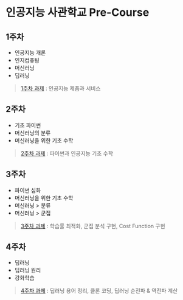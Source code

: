 # 인공지능 사관학교 Pre-Course

## 1주차
- 인공지능 개론
- 인지컴퓨팅
- 머신러닝
- 딥러닝
> [1주차 과제](1주차과제.ipynb) : 인공지능 제품과 서비스 


## 2주차
- 기초 파이썬
- 머신러닝의 분류
- 머신러닝을 위한 기초 수학
> [2주차 과제](2주차과제.ipynb) : 파이썬과 인공지능 기초 수학

## 3주차
- 파이썬 심화
- 머신러닝을 위한 기초 수학
- 머신러닝 > 분류
- 머신러닝 > 군집
> [3주차 과제](3주차과제.ipynb) : 학습률 최적화, 군집 분석 구현, Cost Function 구현

## 4주차
- 딥러닝
- 딥러닝 원리
- 강화학습
> [4주차 과제](4주차과제.ipynb) : 딥러닝 용어 정리, 클론 코딩, 딥러닝 순전파 & 역전파 계산
